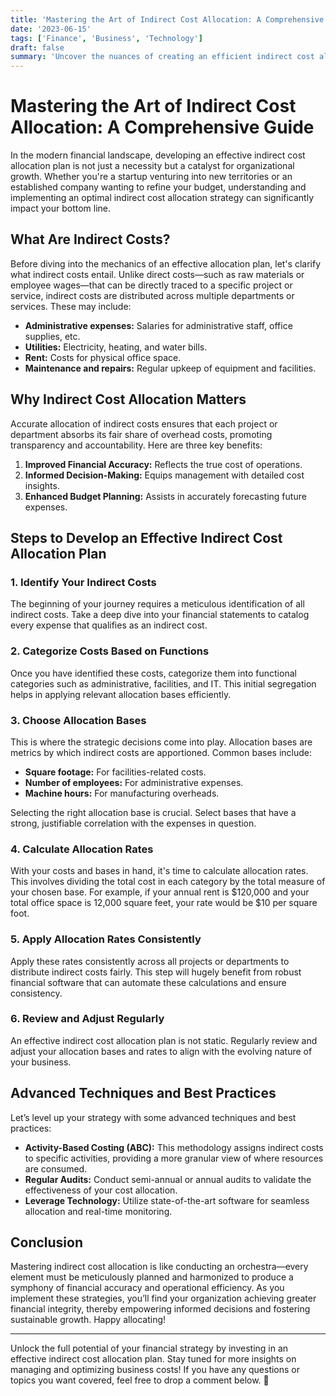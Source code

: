 ```yaml
---
title: 'Mastering the Art of Indirect Cost Allocation: A Comprehensive Guide'
date: '2023-06-15'
tags: ['Finance', 'Business', 'Technology']
draft: false
summary: 'Uncover the nuances of creating an efficient indirect cost allocation plan, tailored to boost your organization’s financial integrity and operational efficiency.'
---
```


# Mastering the Art of Indirect Cost Allocation: A Comprehensive Guide

In the modern financial landscape, developing an effective indirect cost allocation plan is not just a necessity but a catalyst for organizational growth. Whether you're a startup venturing into new territories or an established company wanting to refine your budget, understanding and implementing an optimal indirect cost allocation strategy can significantly impact your bottom line.

## What Are Indirect Costs?

Before diving into the mechanics of an effective allocation plan, let's clarify what indirect costs entail. Unlike direct costs—such as raw materials or employee wages—that can be directly traced to a specific project or service, indirect costs are distributed across multiple departments or services. These may include:

- **Administrative expenses:** Salaries for administrative staff, office supplies, etc.
- **Utilities:** Electricity, heating, and water bills.
- **Rent:** Costs for physical office space.
- **Maintenance and repairs:** Regular upkeep of equipment and facilities.

## Why Indirect Cost Allocation Matters

Accurate allocation of indirect costs ensures that each project or department absorbs its fair share of overhead costs, promoting transparency and accountability. Here are three key benefits:

1. **Improved Financial Accuracy:** Reflects the true cost of operations.
2. **Informed Decision-Making:** Equips management with detailed cost insights.
3. **Enhanced Budget Planning:** Assists in accurately forecasting future expenses.

## Steps to Develop an Effective Indirect Cost Allocation Plan

### 1. Identify Your Indirect Costs
The beginning of your journey requires a meticulous identification of all indirect costs. Take a deep dive into your financial statements to catalog every expense that qualifies as an indirect cost.

### 2. Categorize Costs Based on Functions
Once you have identified these costs, categorize them into functional categories such as administrative, facilities, and IT. This initial segregation helps in applying relevant allocation bases efficiently.

### 3. Choose Allocation Bases
This is where the strategic decisions come into play. Allocation bases are metrics by which indirect costs are apportioned. Common bases include:

- **Square footage:** For facilities-related costs.
- **Number of employees:** For administrative expenses.
- **Machine hours:** For manufacturing overheads.

Selecting the right allocation base is crucial. Select bases that have a strong, justifiable correlation with the expenses in question.

### 4. Calculate Allocation Rates
With your costs and bases in hand, it's time to calculate allocation rates. This involves dividing the total cost in each category by the total measure of your chosen base. For example, if your annual rent is $120,000 and your total office space is 12,000 square feet, your rate would be $10 per square foot.

### 5. Apply Allocation Rates Consistently
Apply these rates consistently across all projects or departments to distribute indirect costs fairly. This step will hugely benefit from robust financial software that can automate these calculations and ensure consistency.

### 6. Review and Adjust Regularly
An effective indirect cost allocation plan is not static. Regularly review and adjust your allocation bases and rates to align with the evolving nature of your business.

## Advanced Techniques and Best Practices

Let’s level up your strategy with some advanced techniques and best practices:

- **Activity-Based Costing (ABC):** This methodology assigns indirect costs to specific activities, providing a more granular view of where resources are consumed.
- **Regular Audits:** Conduct semi-annual or annual audits to validate the effectiveness of your cost allocation.
- **Leverage Technology:** Utilize state-of-the-art software for seamless allocation and real-time monitoring.

## Conclusion

Mastering indirect cost allocation is like conducting an orchestra—every element must be meticulously planned and harmonized to produce a symphony of financial accuracy and operational efficiency. As you implement these strategies, you’ll find your organization achieving greater financial integrity, thereby empowering informed decisions and fostering sustainable growth. Happy allocating! 

---

Unlock the full potential of your financial strategy by investing in an effective indirect cost allocation plan. Stay tuned for more insights on managing and optimizing business costs! If you have any questions or topics you want covered, feel free to drop a comment below. 🚀